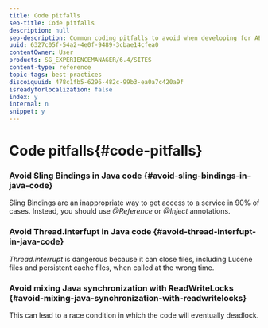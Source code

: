 ```yaml
---
title: Code pitfalls
seo-title: Code pitfalls
description: null
seo-description: Common coding pitfalls to avoid when developing for AEM
uuid: 6327c05f-54a2-4e0f-9489-3cbae14cfea0
contentOwner: User
products: SG_EXPERIENCEMANAGER/6.4/SITES
content-type: reference
topic-tags: best-practices
discoiquuid: 478c1fb5-6296-482c-99b3-ea0a7c420a9f
isreadyforlocalization: false
index: y
internal: n
snippet: y
---
```


# Code pitfalls{#code-pitfalls}

### Avoid Sling Bindings in Java code {#avoid-sling-bindings-in-java-code}

Sling Bindings are an inappropriate way to get access to a service in 90% of cases. Instead, you should use *@Reference* or *@Inject* annotations.

### Avoid Thread.interfupt in Java code {#avoid-thread-interfupt-in-java-code}

*Thread.interrupt* is dangerous because it can close files, including Lucene files and persistent cache files, when called at the wrong time.

### Avoid mixing Java synchronization with ReadWriteLocks {#avoid-mixing-java-synchronization-with-readwritelocks}

This can lead to a race condition in which the code will eventually deadlock. 

